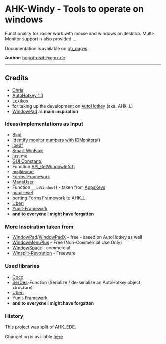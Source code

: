 # AHK-Windy - Tools to operate on windows

Functionality for easier work with mouse and windows on desktop. Multi-Monitor support is also provided ...

Documentation is available on [gh_pages](http://hoppfrosch.github.io/AHK_Windy)

**Author**: [hoppfrosch@gmx.de](mailto:hoppfrosch@gmx.de)

----------
## Credits

- [Chris](http://www.autohotkey.com/board/user/2-chris/)
 - [AutoHotkey 1.0](http://www.autohotkey.com/)
- [Lexikos](http://www.autohotkey.com/board/user/2446-lexikos/)
 - for taking up the development on [AutoHotkey](http://l.autohotkey.net/) (aka. AHK_L)
 - [WindowPad](http://http://www.autohotkey.com/board/topic/19990-windowpad-window-moving-tool) as **main inspiration**
 
### Ideas/Implementations as Input
- [Bkid](http://ahkscript.org/boards/memberlist.php?mode=viewprofile&u=55)
 - [Identify monitor numbers with IDMonitors()](http://http://ahkscript.org/boards/viewtopic.php?f=6&t=3761&p=19836)
- [joedf](http://ahkscript.org/boards/memberlist.php?mode=viewprofile&u=55)
 - [Smart WinFade](http://ahkscript.org/boards/viewtopic.php?f=6&t=512)
- [just me](https://github.com/AHK-just-me)
 - [GUI Constants](https://github.com/AHK-just-me/AHK_Gui_Constants)
 - Function [API_GetWindowInfo()](http://www.autohotkey.com/board/topic/69254-func-api-getwindowinfo-ahk-l/)
- [majkinetor](http://www.autohotkey.com/board/user/1763-majkinetor/)
 - [Forms-Framework](https://github.com/maul-esel/FormsFramework)
- [ManaUser](http://www.autohotkey.com/board/user/3558-manauser/)
 - Function `__isWindow(`) - taken from [AppsKeys](http://www.autohotkey.com/board/topic/25393-appskeys-a-suite-of-simple-utility-hotkeys/)
- [maul-esel](https://github.com/maul-esel)
 - porting [Forms Framework](https://github.com/maul-esel/FormsFramework) to AHK_L
- [Uberi](http://www.autohotkey.com/board/user/12435-uberi/) 
 - [Yunit-Framework](https://github.com/Uberi/Yunit)
- **and to everyone I might have forgotten** 

### More Inspiration taken from ###

- [WindowPad](http://http://www.autohotkey.com/board/topic/19990-windowpad-window-moving-tool)/[WindowPadX](https://github.com/hoppfrosch/WindowPadX) - free - based on AutoHotkey as well
- [WindowMenuPlus](http://www.moo0.com/?top=http://www.moo0.com/software/WindowMenuPlus/) - Free (Non-Commercial Use Only)  
- [WindowSpace](http://www.ntwind.com/software/windowspace.html) - commercial
- [Winsplit-Revolution](http://winsplit-revolution.com/) - Freeware

### Used libraries
- [Coco](https://gist.github.com/cocobelgica)
 - [SerDes](https://github.com/cocobelgica/AutoHotkey-SerDes)-Function (Serialize / de-serialize an AutoHotkey object structure)
- [Uberi](http://www.autohotkey.com/board/user/12435-uberi/) 
 - [Yunit-Framework](https://github.com/Uberi/Yunit)
- **and to everyone I might have forgotten** 


### History

This project was split of [AHK_EDE](https://github.com/hoppfrosch/AHK_EDE/).

ChangeLog is available [here](https://github.com/hoppfrosch/AHK_Windy/blob/master/ChangeLog.md)
